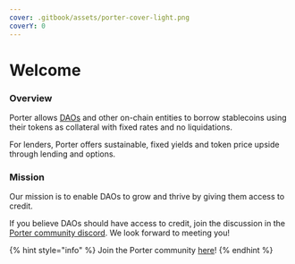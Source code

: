 ```yaml
---
cover: .gitbook/assets/porter-cover-light.png
coverY: 0
---
```


# Welcome

### Overview

Porter allows [DAOs](https://ethereum.org/en/dao/) and other on-chain entities to borrow stablecoins using their tokens as collateral with fixed rates and no liquidations.

For lenders, Porter offers sustainable, fixed yields and token price upside through lending and options.

### Mission

Our mission is to enable DAOs to grow and thrive by giving them access to credit.

If you believe DAOs should have access to credit, join the discussion in the [Porter community discord](https://discord.gg/mx8tsEaNut). We look forward to meeting you!

{% hint style="info" %}
Join the Porter community [here](https://discord.gg/mx8tsEaNut)!
{% endhint %}
